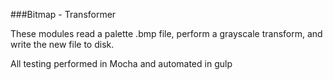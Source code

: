 ###Bitmap - Transformer

These modules read a palette .bmp file, perform a grayscale transform, and write the new file to disk.

All testing performed in Mocha and automated in gulp
